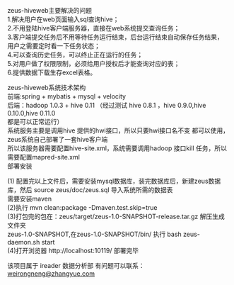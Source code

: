 zeus-hiveweb主要解决的问题     
1.解决用户在web页面输入sql查询hive；   
2.不用登陆hive客户端服务器，直接在web系统提交查询任务；    
3.客户端提交任务后不用等待任务运行结束，后台运行结束自动保存任务结果， 用户之需要定时看一下任务状态；       
4.可以查询历史任务，可以终止正在运行的任务；     
5.对用户做了权限限制，必须给用户授权后才能查询对应的表；      
6.提供数据下载生存excel表格。   

zeus-hiveweb系统技术架构      
前端:spring + mybatis + mysql + velocity       
后端：hadoop 1.0.3  + hive 0.11  （经过测试 hive 0.8.1 ，hive 0.9.0,hive 0.10.0,hive 0.11.0      
都是可以正常运行）     
系统服务主要是调用hive 提供的hwi接口，所以只要hwi接口名不变 都可以使用，zeus系统自己部署了一套hive客户端     
所以该服务器需要配置hive-site.xml，系统需要调用hadoop 接口kill 任务，所以需要配置mapred-site.xml        
部署安装     

(1) 配置完以上文件后，需要安装mysql数据库，装完数据库后，新建zeus数据库，然后 source   zeus/doc/zeus.sql 导入系统所需的数据表       
需要安装maven    
(2)执行    mvn clean:package -Dmaven.test.skip=true         
(3)打包完的包在：zeus/target/zeus-1.0-SNAPSHOT-release.tar.gz   解压生成文件夹        
zeus-1.0-SNAPSHOT,在zeus-1.0-SNAPSHOT/bin/  执行 bash zeus-daemon.sh start           
(4)打开浏览器  http://localhost:10119/  部署完毕     


该项目属于 ireader   数据分析部
有问题可以联系：weirongneng@zhangyue.com




